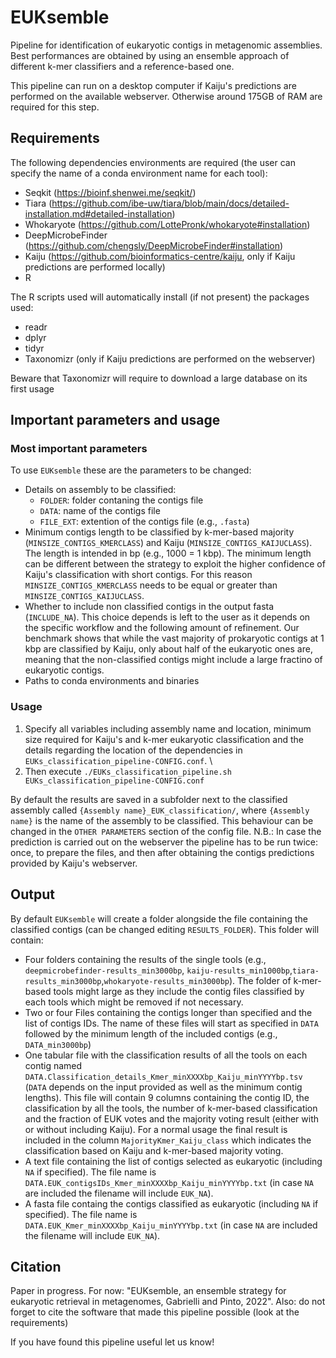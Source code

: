 # EUKsemble
Pipeline for identification of eukaryotic contigs in metagenomic assemblies. Best performances are obtained by using an ensemble approach of different k-mer classifiers and a reference-based one.  

This pipeline can run on a desktop computer if Kaiju's predictions are performed on the available webserver. Otherwise around 175GB of RAM are required for this step.

## Requirements
The following dependencies environments are required (the user can specify the name of a conda environment name for each tool):
- Seqkit (https://bioinf.shenwei.me/seqkit/)
- Tiara (https://github.com/ibe-uw/tiara/blob/main/docs/detailed-installation.md#detailed-installation) 
- Whokaryote (https://github.com/LottePronk/whokaryote#installation)
- DeepMicrobeFinder (https://github.com/chengsly/DeepMicrobeFinder#installation)
- Kaiju (https://github.com/bioinformatics-centre/kaiju, only if Kaiju predictions are performed locally)
- R

The R scripts used will automatically install (if not present) the packages used:
  - readr
  - dplyr
  - tidyr
  - Taxonomizr (only if Kaiju predictions are performed on the webserver)

Beware that Taxonomizr will require to download a large database on its first usage

## Important parameters and usage 
### Most important parameters
To use `EUKsemble` these are the parameters to be changed: 
- Details on assembly to be classified:
	- `FOLDER`: folder contaning the contigs file
	- `DATA`: name of the contigs file
	- `FILE_EXT`: extention of the contigs file (e.g., `.fasta`)
- Minimum contigs length to be classified by k-mer-based majority (`MINSIZE_CONTIGS_KMERCLASS`) and Kaiju (`MINSIZE_CONTIGS_KAIJUCLASS`). The length is intended in bp (e.g., 1000 = 1 kbp). 
The minimum length can be different between the strategy to exploit the higher confidence of Kaiju's classification with short contigs. For this reason `MINSIZE_CONTIGS_KMERCLASS` needs to be equal or greater than `MINSIZE_CONTIGS_KAIJUCLASS`.
- Whether to include non classified contigs in the output fasta (`INCLUDE_NA`). This choice depends is left to the user as it depends on the specific workflow and the following amount of refinement. 
Our benchmark shows that while the vast majority of prokaryotic contigs at 1 kbp are classified by Kaiju, only about half of the eukaryotic ones are, meaning that the non-classified contigs might include a large fractino of eukaryotic contigs. 
- Paths to conda environments and binaries

### Usage
1. Specify all variables including assembly name and location, minimum size required for Kaiju's and k-mer eukaryotic classification and the details regarding the location of the dependencies in `EUKs_classification_pipeline-CONFIG.conf`. \
2. Then execute `./EUKs_classification_pipeline.sh EUKs_classification_pipeline-CONFIG.conf`

By default the results are saved in a subfolder next to the classified assembly called `{Assembly name}_EUK_classification/`, where `{Assembly name}` is the name of the assembly to be classified. This behaviour can be changed in the `OTHER PARAMETERS` section of the config file.
N.B.: In case the prediction is carried out on the webserver the pipeline has to be run twice: once, to prepare the files, and then after obtaining the contigs predictions provided by Kaiju's webserver. 

## Output
By default `EUKsemble` will create a folder alongside the file containing the classified contigs (can be changed editing `RESULTS_FOLDER`). This folder will contain:
- Four folders containing the results of the single tools (e.g., `deepmicrobefinder-results_min3000bp`, `kaiju-results_min1000bp`,`tiara-results_min3000bp`,`whokaryote-results_min3000bp`). The folder of k-mer-based tools might large as they include the contig files classified by each tools which might be removed if not necessary.
- Two or four Files containing the contigs longer than specified and the list of contigs IDs. The name of these files will start as specified in `DATA` followed by the minimum length of the included contigs (e.g., `DATA_min3000bp`)
- One tabular file with the classification results of all the tools on each contig named `DATA.Classification_details_Kmer_minXXXXbp_Kaiju_minYYYYbp.tsv` (`DATA` depends on the input provided as well as the minimum contig lengths). This file will contain 9 columns containing the contig ID, the classification by all the tools, the number of k-mer-based classification and the fraction of EUK votes and the majority voting result (either with or without including Kaiju).
For a normal usage the final result is included in the column `MajorityKmer_Kaiju_class` which indicates the classification based on Kaiju and k-mer-based majority voting.
- A text file containing the list of contigs selected as eukaryotic (including `NA` if specified). The file name is `DATA.EUK_contigsIDs_Kmer_minXXXXbp_Kaiju_minYYYYbp.txt` (in case `NA` are included the filename will include `EUK_NA`).
- A fasta file containg the contigs classified as eukaryotic (including `NA` if specified). The file name is `DATA.EUK_Kmer_minXXXXbp_Kaiju_minYYYYbp.txt` (in case `NA` are included the filename will include `EUK_NA`).


## Citation
Paper in progress. 
For now: "EUKsemble, an ensemble strategy for eukaryotic retrieval in metagenomes, Gabrielli and Pinto, 2022".
Also: do not forget to cite the software that made this pipeline possible (look at the requirements)

If you have found this pipeline useful let us know!

